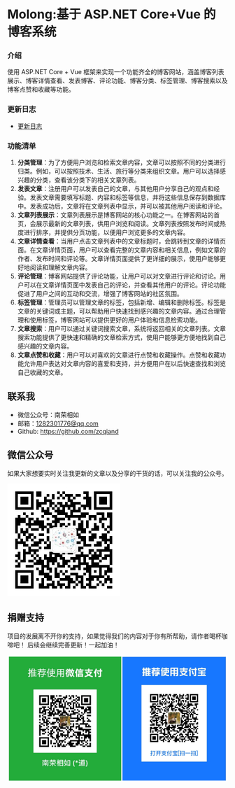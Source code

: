 # Molong:基于 ASP\.NET Core+Vue 的博客系统

### 介绍

使用 ASP\.NET Core + Vue 框架来实现一个功能齐全的博客网站，涵盖博客列表展示、博客详情查看、发表博客、评论功能、博客分类、标签管理、博客搜索以及博客点赞和收藏等功能。

### 更新日志

- [更新日志](./CHANGELOG.md)

### 功能清单

1. **分类管理**：为了方便用户浏览和检索文章内容，文章可以按照不同的分类进行归类。例如，可以按照技术、生活、旅行等分类来组织文章。用户可以选择感兴趣的分类，查看该分类下的相关文章列表。
2. **发表文章**：注册用户可以发表自己的文章，与其他用户分享自己的观点和经验。发表文章需要填写标题、内容和标签等信息，并将这些信息保存到数据库中。发表成功后，文章将在文章列表中显示，并可以被其他用户阅读和评论。
3. **文章列表展示**：文章列表展示是博客网站的核心功能之一。在博客网站的首页，会展示最新的文章列表，供用户浏览和阅读。文章列表按照发布时间或热度进行排序，并提供分页功能，以便用户浏览更多的文章内容。
4. **文章详情查看**：当用户点击文章列表中的文章标题时，会跳转到文章的详情页面。在文章详情页面，用户可以查看完整的文章内容和相关信息，例如文章的作者、发布时间和评论等。文章详情页面提供了更详细的展示，使用户能够更好地阅读和理解文章内容。
5. **评论管理**：博客网站提供了评论功能，让用户可以对文章进行评论和讨论。用户可以在文章详情页面中发表自己的评论，并查看其他用户的评论。评论功能促进了用户之间的互动和交流，增强了博客网站的社区氛围。
6. **标签管理**：管理员可以管理文章的标签，包括新增、编辑和删除标签。标签是文章的关键词或主题，可以帮助用户快速找到感兴趣的文章内容。通过合理管理和使用标签，博客网站可以提供更好的用户体验和信息检索功能。
7. **文章搜索**：用户可以通过关键词搜索文章，系统将返回相关的文章列表。文章搜索功能提供了更快速和精确的文章检索方式，使用户能够更方便地找到自己感兴趣的文章内容。
8. **文章点赞和收藏**：用户可以对喜欢的文章进行点赞和收藏操作。点赞和收藏功能允许用户表达对文章内容的喜爱和支持，并方便用户在以后快速查找和浏览自己收藏的文章。

## 联系我

- 微信公众号：南荣相如
- 邮箱：1282301776@qq.com
- Github: https://github.com/zcqiand

## 微信公众号

如果大家想要实时关注我更新的文章以及分享的干货的话，可以关注我的公众号。

![](https://raw.githubusercontent.com/zcqiand/nanrong/main/assets/weixin.jpg)

## 捐赠支持

项目的发展离不开你的支持，如果觉得我们的内容对于你有所帮助，请作者喝杯咖啡吧！ 后续会继续完善更新！一起加油！

![](https://raw.githubusercontent.com/zcqiand/nanrong/main/assets/zhifu.png)
